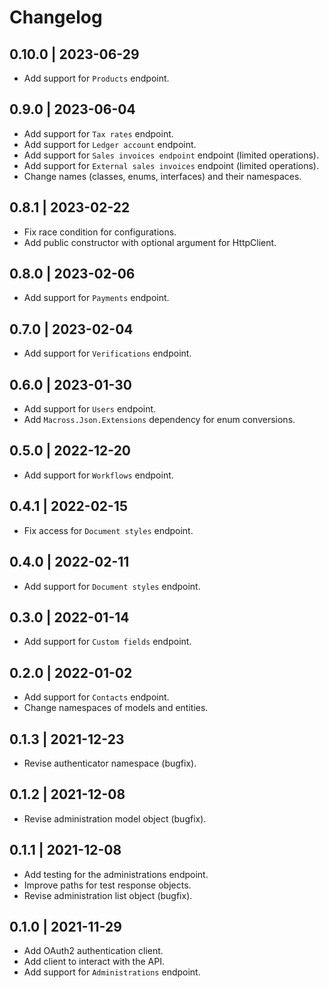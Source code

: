 # Changelog

## 0.10.0 | 2023-06-29
* Add support for `Products` endpoint.

## 0.9.0 | 2023-06-04
* Add support for `Tax rates` endpoint.
* Add support for `Ledger account` endpoint.
* Add support for `Sales invoices endpoint` endpoint (limited operations).
* Add support for `External sales invoices` endpoint (limited operations).
* Change names (classes, enums, interfaces) and their namespaces.

## 0.8.1 | 2023-02-22
* Fix race condition for configurations.
* Add public constructor with optional argument for HttpClient.

## 0.8.0 | 2023-02-06
* Add support for `Payments` endpoint.

## 0.7.0 | 2023-02-04
* Add support for `Verifications` endpoint.

## 0.6.0 | 2023-01-30
* Add support for `Users` endpoint.
* Add `Macross.Json.Extensions` dependency for enum conversions.

## 0.5.0 | 2022-12-20
* Add support for `Workflows` endpoint.

## 0.4.1 | 2022-02-15
* Fix access for `Document styles` endpoint.

## 0.4.0 | 2022-02-11
* Add support for `Document styles` endpoint.

## 0.3.0 | 2022-01-14
* Add support for `Custom fields` endpoint.

## 0.2.0 | 2022-01-02
* Add support for `Contacts` endpoint.
* Change namespaces of models and entities.

## 0.1.3 | 2021-12-23
* Revise authenticator namespace (bugfix).

## 0.1.2 | 2021-12-08
* Revise administration model object (bugfix).

## 0.1.1 | 2021-12-08
* Add testing for the administrations endpoint.
* Improve paths for test response objects.
* Revise administration list object (bugfix).

## 0.1.0 | 2021-11-29
* Add OAuth2 authentication client.
* Add client to interact with the API.
* Add support for `Administrations` endpoint.
